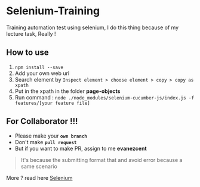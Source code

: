 # Selenium-Training
Training automation test using selenium, I do this thing because of my lecture task, Really !

## How to use 

1. `npm install --save`
2. Add your own web url
3. Search element by `Inspect element > choose element > copy > copy as xpath`
4. Put in the xpath in the folder **page-objects**
5. Run command : `node ./node_modules/selenium-cucumber-js/index.js -f features/[your feature file]`

## For Collaborator !!!
- Please make your **`own branch`**
- Don't make **`pull request`**
- But if you want to make PR, assign to me **evanezcent**

> It's because the submitting format that and avoid error because a same scenario

More ? read here [Selenium](https://www.npmjs.com/package/selenium-cucumber-js)

